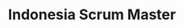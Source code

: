 ---
layout:   certificate
title:    "Indonesia Scrum Master"
slug:     ism
category: miscellaneous
issuer:   "Ekipa Indonesia"
---